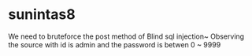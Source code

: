 # sunintas8
We need to bruteforce the post method of Blind sql injection~
Observing the source with id is admin and the password is betwen 0 ~ 9999
